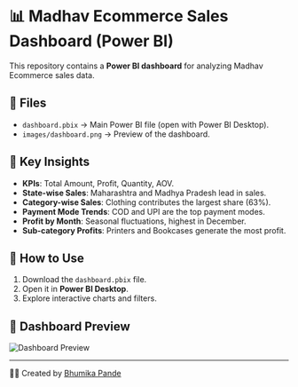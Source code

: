 # 📊 Madhav Ecommerce Sales Dashboard (Power BI)

This repository contains a **Power BI dashboard** for analyzing Madhav Ecommerce sales data.

## 📁 Files
- `dashboard.pbix` → Main Power BI file (open with Power BI Desktop).
- `images/dashboard.png` → Preview of the dashboard.

## 🔑 Key Insights
- **KPIs**: Total Amount, Profit, Quantity, AOV.
- **State-wise Sales**: Maharashtra and Madhya Pradesh lead in sales.
- **Category-wise Sales**: Clothing contributes the largest share (63%).
- **Payment Mode Trends**: COD and UPI are the top payment modes.
- **Profit by Month**: Seasonal fluctuations, highest in December.
- **Sub-category Profits**: Printers and Bookcases generate the most profit.

## 🚀 How to Use
1. Download the `dashboard.pbix` file.
2. Open it in **Power BI Desktop**.
3. Explore interactive charts and filters.

## 📸 Dashboard Preview
![Dashboard Preview](images/dashboard.png)

---
👩‍💻 Created by [Bhumika Pande](https://github.com/Bhumihub)
